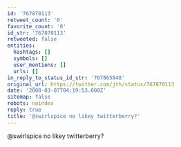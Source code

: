 ```yaml
---
id: '767870113'
retweet_count: '0'
favorite_count: '0'
id_str: '767870113'
retweeted: false
entities:
  hashtags: []
  symbols: []
  user_mentions: []
  urls: []
in_reply_to_status_id_str: '767865848'
original_url: https://twitter.com/jth/status/767870113
date: '2008-03-07T04:19:53.000Z'
sitemap: false
robots: noindex
reply: true
title: '@swirlspice no likey twitterberry?'
---
```


@swirlspice no likey twitterberry?